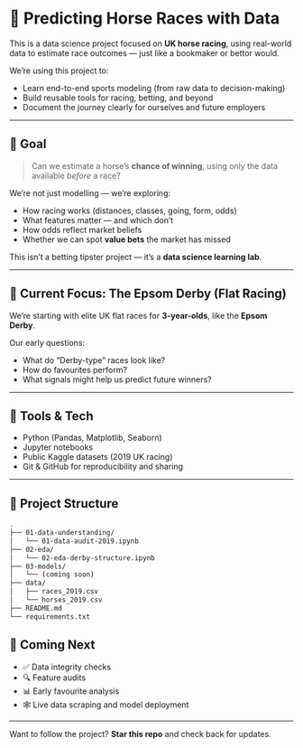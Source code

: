 # 🐎 Predicting Horse Races with Data

This is a data science project focused on **UK horse racing**, using real-world data to estimate race outcomes — just like a bookmaker or bettor would.

We’re using this project to:
- Learn end-to-end sports modeling (from raw data to decision-making)
- Build reusable tools for racing, betting, and beyond
- Document the journey clearly for ourselves and future employers

---

## 🎯 Goal

> Can we estimate a horse’s **chance of winning**, using only the data available *before* a race?

We’re not just modelling — we’re exploring:
- How racing works (distances, classes, going, form, odds)
- What features matter — and which don’t
- How odds reflect market beliefs
- Whether we can spot **value bets** the market has missed

This isn’t a betting tipster project — it’s a **data science learning lab**.

---

## 📍 Current Focus: The Epsom Derby (Flat Racing)

We’re starting with elite UK flat races for **3-year-olds**, like the **Epsom Derby**.

Our early questions:
- What do “Derby-type” races look like?
- How do favourites perform?
- What signals might help us predict future winners?

---

## 🧰 Tools & Tech

- Python (Pandas, Matplotlib, Seaborn)
- Jupyter notebooks
- Public Kaggle datasets (2019 UK racing)
- Git & GitHub for reproducibility and sharing

---

## 📂 Project Structure

```bash
.
├── 01-data-understanding/
│   └── 01-data-audit-2019.ipynb
├── 02-eda/
│   └── 02-eda-derby-structure.ipynb
├── 03-models/
│   └── (coming soon)
├── data/
│   ├── races_2019.csv
│   └── horses_2019.csv
├── README.md
└── requirements.txt
```

## 🚧 Coming Next

- ✅ Data integrity checks  
- 🔍 Feature audits  
- 📊 Early favourite analysis  
- 🕸️ Live data scraping and model deployment  

---

Want to follow the project? **Star this repo** and check back for updates.
